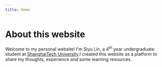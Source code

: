 ```yaml
---
title: Home
---
```


# About this website

Welcome to my personal website! I'm Siyu Lin, a 4<sup>th</sup> year undergraduate student at [ShanghaiTech University](https://www.shanghaitech.edu.cn/eng/).I created this website as a platform to share my thoughts, experience and some learning resources.